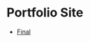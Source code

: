 Portfolio Site
================


- [Final](https://StuartMcMaw.github.io/year-2-portfolio/index.html)
